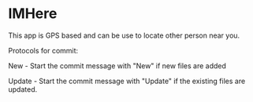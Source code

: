 # IMHere

This app is GPS based and can be use to locate other person near you.

Protocols for commit:

New  - Start the commit message with "New" if new files are added

Update - Start the commit message with "Update" if the existing files are updated.


